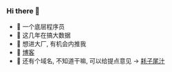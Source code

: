 ### Hi there 👋
- 🤣 一个底层程序员
- 👀 这几年在搞大数据
- 🤝 想进大厂, 有机会内推我
- 🌈 [博客](http://www.wangdanpeng.com/)
- 🤔 还有个域名, 不知道干嘛, 可以给提点意见 -> [耗子尾汁](http://www.haoziweizhi.cn/)

<!--
**WangDanpeng/WangDanpeng** is a ✨ _special_ ✨ repository because its `README.md` (this file) appears on your GitHub profile.

Here are some ideas to get you started:

- 🔭 I’m currently working on ...
- 🌱 I’m currently learning ...
- 👯 I’m looking to collaborate on ...
- 🤔 I’m looking for help with ...
- 💬 Ask me about ...
- 📫 How to reach me: ...
- 😄 Pronouns: ...
- ⚡ Fun fact: ...
-->
